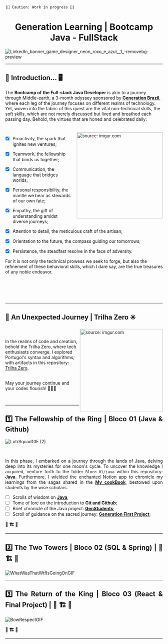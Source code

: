 
``|🚨 Caution: Work in progress 🚨| ``

<div align="justify">

<center>
  <h1>Generation Learning | Bootcamp Java - FullStack</h1> <!-- Utilizando a tag <h1> para manter o tamanho do título -->
</center>

 ![LinkedIn_banner_game_designer_neon_roxo_e_azul__1_-removebg-preview](https://github.com/caoslourenco/Generation_Bootcamp_Java/assets/18141491/2ce22d4c-b623-411c-bcab-d7424b8cbd1b)

 </div>

<hr> <!-- Removendo a linha horizontal -->



## 🌳 Introduction...  🖥️ 

The **Bootcamp of the Full-stack Java Developer** is akin to a journey through Middle-earth, a 3-month odyssey sponsored by [**Generation Brazil**](https://brazil.generation.org/), where each leg of the journey focuses on different realms of technology. Yet, woven into the fabric of this quest are the vital non-technical skills, the soft skills, which are not merely discussed but lived and breathed each passing day. Behold, the virtues that are honed and celebrated daily:

<div style="margin-bottom: 60px;"> <!-- Aumentando a margem inferior para 60px -->
  <img align="right" src="https://github.com/caoslourenco/Generation_Bootcamp_Java/assets/18141491/b6ab82e8-5c99-4dc1-a94d-1a2abb6c8d65" title="source: imgur.com" width="275px" style="margin-left: 20px; margin-top: 20px;" />
 

 &nbsp;
 
- [x] Proactivity, the spark that ignites new ventures;
- [x] Teamwork, the fellowship that binds us together;
- [x] Communication, the language that bridges worlds;
- [x] Personal responsibility, the mantle we bear as stewards of our own fate;
- [x] Empathy, the gift of understanding amidst diverse journeys;
- [x] Attention to detail, the meticulous craft of the artisan;
- [x] Orientation to the future, the compass guiding our tomorrows;
- [x] Persistence, the steadfast resolve in the face of adversity.



For it is not only the technical prowess we seek to forge, but also the refinement of these behavioral skills, which I dare say, are the true treasures of any noble endeavor.

</div>

<br> <!-- Adicionando uma quebra de linha aqui -->

********************************************************************************************************************************
## 🚪 An Unexpected Journey | Trilha Zero ✳️

<img align="right" src="https://github.com/caoslourenco/Generation_Bootcamp_Java/assets/18141491/5368657c-2a59-432e-bdf5-11408db8c1ca" title="source: imgur.com" width="265px" />

&nbsp;

<div align="left">

In the realms of code and creation, behold the Trilha Zero, where tech enthusiasts converge. I explored Portugol's syntax and algorithms, with artifacts in this repository: [Trilha Zero](https://github.com/caoslourenco/Generation_Bootcamp_Java/tree/main/Trilha_Zero).  
&nbsp;

May your journey continue and your codes flourish! 🌟🔮🌿

</div>

&nbsp;
 

<!--Amidst the misty realms of code and creation, a journey unfolds, akin to the tales of Middle-earth.
&nbsp;

Behold, the Trilha Zero, where the paths of technomancers and aspiring sorcerers converge.
&nbsp;

During this period, I traversed the enchanted lands of the **Portugol** tongue, delving into its ancient syntax and arcane algorithms. 
&nbsp;

The artifacts of my endeavors lie within the sacred halls of this repository, accessible to those who seek knowledge and wisdom: [**Trilha Zero**](https://github.com/caoslourenco/Generation_Bootcamp_Java/tree/main/Trilha_Zero) -->




********************************************************************************************************************************

<div align="justify">

## 1️⃣ The Fellowship of the Ring | Bloco 01 (Java & Github)

![LotrSquadGIF (2)](https://github.com/caoslourenco/Generation_Bootcamp_Java/assets/18141491/b36c5e14-9e2a-4be4-8541-515a0c95beff)

&nbsp;

In this phase, I embarked on a journey through the lands of Java, delving deep into its mysteries for one moon's cycle. To uncover the knowledge I acquired, venture forth to the folder `Bloco_01/java` within this repository:
[**Java**](https://github.com/caoslourenco/Generation_Bootcamp_Java/tree/main/Bloco_01).
Furthermore, I wielded the enchanted Notion app to chronicle my learnings from the sagas shared in the [**My cookBook**](https://www.notion.so/camillalourenco/cookbook_java-96759ce7318749e0b76690768876225a), bestowed upon students by the wise scholars.

- [ ] Scrolls of wisdom on [**Java**](https://github.com/free-educa/books/blob/main/books/JavaScript%20O%20Guia%20Definitivo_v2.pdf);
- [ ] Tome of lore on the introduction to [**Git and Github**](https://github.com/caoslourenco/Generation_Bootcamp_Java/tree/main/Bloco_01/git);
- [ ] Brief chronicle of the Java project: [**GenStudents**](https://github.com/caoslourenco/Generation_Bootcamp_Java/tree/main/Bloco_01/java);
- [ ] Scroll of guidance on the sacred journey: [**Generation First Project**](https://github.com/caoslourenco/Conta_Bancaria);

**🚧 🏗️ 🚧**

<!-- ### 🛠️ Final Project: Not Completed Yet

I ventured into the realm of [**Final Project**](https://github.com/caoslourenco/Project_01), where the quest remains ongoing, awaiting its grand completion.

The fellowship I journeyed with remains a tale yet untold: ?

With this valiant fellowship, I witnessed firsthand the first pillar of the agile manifesto in action: **_Individuals and interactions over processes and tools._**

→ A chronicle of this adventure resides in the annals of LinkedIn: [**Not_completed**](https://www.linkedin.com/camilla-lourenco)

</div> -->


********************************************************************************************************************************
## 2️⃣ The Two Towers | Bloco 02 (SQL & Spring) | **🚧 🏗️ 🚧**
![WhatWasThatWtfIsGoingOnGIF](https://github.com/caoslourenco/Generation_Bootcamp_Java/assets/18141491/050916e1-e9b8-4078-9de2-7363b5c28d3c)

<!-- <div align="left">

In this chapter of my journey, I found myself amidst the towering citadels of SQL and Spring, realms teeming with data and the vitality of creation, yet the path remains untrodden, the quest unfinished.

**Projects done during this phase:**

🏰 **Project two:** [Backend_Project](https://github.com/caoslourenco/Project_02)

🚧 🏗️ 🚧

📜 **Personal Blog:** 

During my adventures, I've chronicled my experiences and reflections on my personal blog, a sanctuary for thoughts and musings carved in the digital ether: **[ Not named yet, ideias: BagginsCode |coderia| codecave| devzone|caosdev|caosmedev](https://blog-pessoal--sandy.vercel.app/login)**

Additionally, you can check out my design on Figma: [Simple Portfolio Template](https://www.figma.com/proto/4Q1A8Ul1Q2nMxuQNjGauzH/Simple-portfolio-%5BTemplate%5D-(Community)?type=design&node-id=1-12&t=faN7akK3jgHF6YDK-1&scaling=min-zoom&page-id=0%3A1&starting-point-node-id=1%3A12&mode=design)
🚧 🏗️ 🚧

</div> -->


********************************************************************************************************************************

## 3️⃣ The Return of the King | Bloco 03 (React & Final Project) | **🚧 🏗️ 🚧**
![BowRespectGIF](https://github.com/caoslourenco/Generation_Bootcamp_Java/assets/18141491/f1f9d941-833f-4f0a-9cb9-b7c028e2a3fe)


**🚧 🏗️ 🚧**

<!-- <div align="left">

In the final installment of my journey, I stand at the threshold of React and the realm of the Final Project, yet the path remains obscured, the quest unfinished.

**Access our project:** **🚧 🏗️ 🚧**

### 🌱 About the project
In this chapter of our saga, we embark on a noble endeavor, a platform committed to...

### 🚀 Challenge
As we venture forth, our path is fraught with challenges, yet we press on, determined to overcome...

### 🎯 Our Mission
Our mission is clear: we seek to...

### 💪 Our Vision
Guided by our unwavering vision, we strive to encourage...
</div> 

### 📜 Our Values
Rooted in our principles, our values ​​are...

</div>

-->




********************************************************************************************************************************
